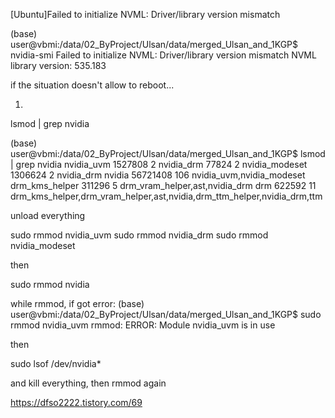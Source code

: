 
[Ubuntu]Failed to initialize NVML: Driver/library version mismatch

(base) user@vbmi:/data/02_ByProject/Ulsan/data/merged_Ulsan_and_1KGP$ nvidia-smi
Failed to initialize NVML: Driver/library version mismatch
NVML library version: 535.183

if the situation doesn't allow to reboot...

1.

lsmod | grep nvidia

(base) user@vbmi:/data/02_ByProject/Ulsan/data/merged_Ulsan_and_1KGP$ lsmod | grep nvidia
nvidia_uvm           1527808  2
nvidia_drm             77824  2
nvidia_modeset       1306624  2 nvidia_drm
nvidia              56721408  106 nvidia_uvm,nvidia_modeset
drm_kms_helper        311296  5 drm_vram_helper,ast,nvidia_drm
drm                   622592  11 drm_kms_helper,drm_vram_helper,ast,nvidia,drm_ttm_helper,nvidia_drm,ttm

unload everything

sudo rmmod nvidia_uvm
sudo rmmod nvidia_drm
sudo rmmod nvidia_modeset

then

sudo rmmod nvidia


while rmmod, if got error: 
(base) user@vbmi:/data/02_ByProject/Ulsan/data/merged_Ulsan_and_1KGP$ sudo rmmod nvidia_uvm
rmmod: ERROR: Module nvidia_uvm is in use


then 

sudo lsof /dev/nvidia*

and kill everything, then rmmod again

https://dfso2222.tistory.com/69